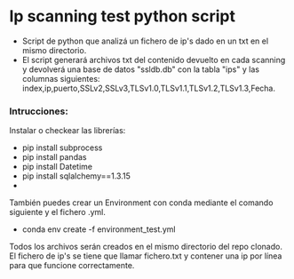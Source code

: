 # Ip scanning test python script

- Script de python que analizá un fichero de ip's dado en un txt en el mismo directorio.
- El script generará archivos txt del contenido devuelto en cada scanning y devolverá una base de datos "ssldb.db" con la tabla "ips" y las columnas siguientes:   index,ip,puerto,SSLv2,SSLv3,TLSv1.0,TLSv1.1,TLSv1.2,TLSv1.3,Fecha.

### Intrucciones:
Instalar o checkear las librerías:
- pip install subprocess
- pip install pandas
- pip install Datetime
- pip install sqlalchemy==1.3.15
- 
También puedes crear un Environment con conda mediante el comando siguiente y el fichero .yml.
- conda env create -f environment_test.yml

Todos los archivos serán creados en el mismo directorio del repo clonado.
El fichero de ip's se tiene que llamar fichero.txt y contener una ip por línea para que funcione correctamente.

 
